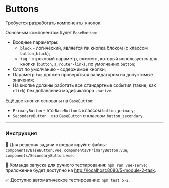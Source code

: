 # Buttons

Требуется разработать компоненты кнопок.

Основным компонентом будет `BaseButton`:
- Входные параметры:
    - `block` - логический, является ли кнопка блоком (с классом `button_block`);
    - `tag` - строковый параметр, элемент, который используется для кнопки (`button`, `a`, `router-link`), по умолчанию `button`;
- Слот по умолчанию - содержимое кнопки;
- Параметр `tag` должен проверяться валидатором на допустимые значения;
- На кнопке должны работать все стандартные события (такие, как `click`) без добавления модификатора `.native`. 

Ещё две кнопки основаны на `BaseButton`:
- `PrimaryButton` - это `BaseButton` с классом `button_primary`;
- `SecondaryButton` - это `BaseButton` с классом `button_secondary`.

---

### Инструкция

📝 Для решения задачи отредактируйте файлы: `components/BaseButton.vue`, `components/PrimaryButton.vue`, `components/SecondaryButton.vue`.

🚀 Команда запуска для ручного тестирования: `npm run vue-serve`;<br>
приложение будет доступно на [http://localhost:8080/5-module-2-task](http://localhost:8080/5-module-2-task).

✅ Доступно автоматическое тестирование: `npm test 5-2`.
